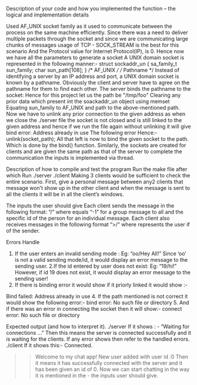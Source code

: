 Description of your code and how you implemented the function – the logical and implementation details


Used AF_UNIX socket family as it used to communicate between the process on the same machine efficiently.
Since there was a need to deliver multiple packets through the socket and since we are communicating large chunks of messages usage of TCP - SOCK_STREAM is the best for this scenario
And the ​Protocol value for Internet Protocol(IP), is 0.
Hence now we have all the parameters to generate a socket
A UNIX domain socket is represented in the following manner:-
struct sockaddr_un {
         sa_family_t sun_family;
         char        sun_path[108];
            }
/* AF_UNIX */
/* Pathname */
Instead of identifying a server by an IP address and port, a UNIX domain socket is known by a pathname. Obviously the client and server have to agree on the pathname for them to find each other. The server binds the pathname to the socket:
Hence for this project let us the path be "/tmp/foo"
Clearing any prior data which present int the soackaddr_un object using memset Equating sun_family to AF_UNIX and path to the above-mentioned path.
Now we have to unlink any prior connection to the given address as when we close the ./server file the socket is not closed and is still linked to the given address and hence if we run the file again without unlinking it will give
bind error: Address already in use
The following error
Hence:- unlink(socket_path);
All that left is now to bind the given socket to the path. Which is done by the bind() function.
Similarly, the sockets are created for clients and are given the same path as that of the server to complete the communication the inputs is implemented via thread.



Description of how to compile and test the program
Run the make file after which Run
./server
./client
Making 3 clients would be sufficient to check the entire scenario. First, give a personal message between any2 clients that message won’t show up in the other client and when the message is sent to all the clients it will be in all the client’s windows.


The inputs the user should give
Each client sends the message in the following format: “<id>/<message>” where <id> equals “-1” for a group message to all and the specific id of the person for an individual message. Each client also receives messages in the following format “<id>>/<message>” where <id> represents the user if of the sender.




Errors Handle
1. If the user enters an invalid sending mode : Eg: “oo/Hey All!”
Since ‘oo’ is not a valid sending mode/id, it would display an error message to the
sending user.
2.If the id entered by user does not exist:
Eg: “19/hi!”
However, if id 19 does not exist, it would display an error message to the sending user!
3. If there is binding error it would show if it priorly linked it would show :-

Bind failed: Address already in use
4. If the path mentioned is not correct it would show the following error:- bind error: No such file or directory
5. And if there was an error in connecting the socket then it will show:- connect error: No such file or directory




Expected output (and how to interpret it).
./server
If it shows : - “Waiting for connections ...”
Then this means the server is connected successfully and it is waiting for the clients. If any error shows then refer to the handled errors.
./client
If it shows this:-
Connected.
>> Welcome to my chat app!
>> New user added with user id :0
Then it means it has successfully connected with the server and it has been given an id of 0.
Now we can start chatting in the way it is mentioned in the - the inputs user should give.
